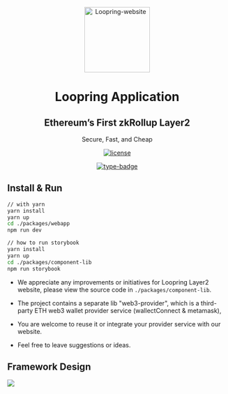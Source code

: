 <p align="center">
  <a href="https://github.com/Loopring/loopring-web-v2" rel="noopener" target="_blank"><img width="150" src="https://loopring.org/images/logo.svg" alt="Loopring-website"></a>
</p>


<h1 align="center">Loopring Application</h1>
<div align="center">
<h2>Ethereum’s First zkRollup Layer2</h2>
<p>Secure, Fast, and Cheap</p>

[![license](https://img.shields.io/badge/license-GPL-blue)](https://github.com/Loopring/loopring-web-v2/master/LICENSE)

[![type-badge](https://img.shields.io/npm/types/react-data-grid)](https://www.npmjs.com/package/react-data-grid)
 
<!-- [![Materi-UI](https://img.shields.io/npm/types/react-data-grid)](https://www.npmjs.com/package/react-data-grid) -->

</div>

## Install & Run 

```sh
// with yarn
yarn install
yarn up
cd ./packages/webapp
npm run dev

// how to run storybook 
yarn install 
yarn up 
cd ./packages/component-lib
npm run storybook
``` 
- We appreciate any improvements or initiatives for Loopring Layer2 website, please view the source code in `./packages/component-lib`.

- The project contains a separate lib "web3-provider", which is a third-party ETH web3 wallet provider service (wallectConnect & metamask), 

- You are welcome to reuse it or integrate your provider service with our website.

- Feel free to leave suggestions or ideas.


## Framework Design

![](https://static.loopring.io/Loopring%20framwork.png)
